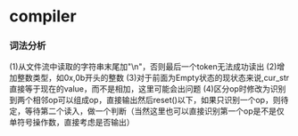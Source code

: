 # compiler
### 词法分析
(1)从文件流中读取的字符串末尾加"\n"，否则最后一个token无法成功读出
(2)增加整数类型，如0x,0b开头的整数
(3)对于前面为Empty状态的现状态来说,cur_str直接等于现在的value，而不是相加，这里可能会出问题
(4)区分op时修改为识别到两个相邻op可以组成op，直接输出然后reset()以下，如果只识别一个op，则待定，等待第二个读入，做一个判断（当然这里也可以直接识别第一个op是不是仅单符号操作数，直接考虑是否输出）
